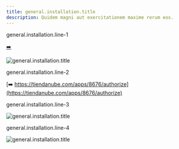 ```yaml
---
title: general.installation.title
description: Quidem magni aut exercitationem maxime rerum eos.
---
```


general.installation.line-1

[➡️](https://www.tiendanube.com/login)

![general.installation.title](/images/installation/001.png)


general.installation.line-2


[➡️ https://tiendanube.com/apps/8676/authorize](https://tiendanube.com/apps/8676/authorize)


general.installation.line-3

![general.installation.title](/images/installation/payway-tn-correc-inst-001.png)

general.installation.line-4

![general.installation.title](/images/installation/payway-tn-002.png)
